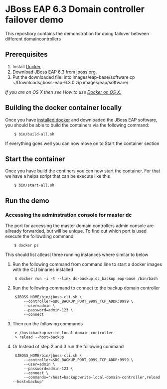 # JBoss EAP 6.3 Domain controller failover demo
This repostiory contains the demonstration for doing failover between different domaincontrollers

## Prerequisites
1. Install [Docker](https://www.docker.io/gettingstarted/#1)
2. Download JBoss EAP 6.3 from [jboss.org.](http://www.jboss.org/products/eap/download/)
2. Put the downloaded file: into images/eap-base/software
        cp ~/Downloads/jboss-eap-6.3.0.zip images/eap/software/
        
_If you are on OS X then see How to use [Docker on OS X.](https://github.com/fabric8io/fabric8-docker/blob/master/DockerOnOSX.md)_
	
## Building the docker container locally
Once you have [installed docker](https://www.docker.io/gettingstarted/#h_installation) and downloaded the JBoss EAP software, you should be able to build the containers via the following command:

        $ bin/build-all.sh

If everything goes well you can now move on to Start the container section

## Start the container
Once you have build the continers you can now start the container. For that we have a helps script that can be execute like this

        $ bin/start-all.sh
        
## Run the demo


### Accessing the adminstration console for master dc
The port for accessing the master domain controllers admin console are allready forwarded, but will be unique. To find out which port is used execute the followding command

        $ docker ps

This should list atleast three running instances where similar to below

        



1. Run the following command from command line to start a docker images with the CLI binaries installed

        $ docker run -i -t --link dc-backup:dc_backup eap-base /bin/bash

2. Run the following command to connect to the backup domain controller

        $JBOSS_HOME/bin/jboss-cli.sh \
            --controller=$DC_BACKUP_PORT_9999_TCP_ADDR:9999 \
	        --user=admin \
	        --password=admin-123 \
	        --connect
	    
3. Then run the following commands

        > /host=backup:write-local-domain-controller
        > reload --host=backup

4. Or Instead of step 2 and 3 run the following command
	    
        $JBOSS_HOME/bin/jboss-cli.sh \
            --controller=$DC_BACKUP_PORT_9999_TCP_ADDR:9999 \
	        --user=admin \
	        --password=admin-123 \
	        --connect \
	        --commands="/host=backup:write-local-domain-controller,reload --host=backup"






